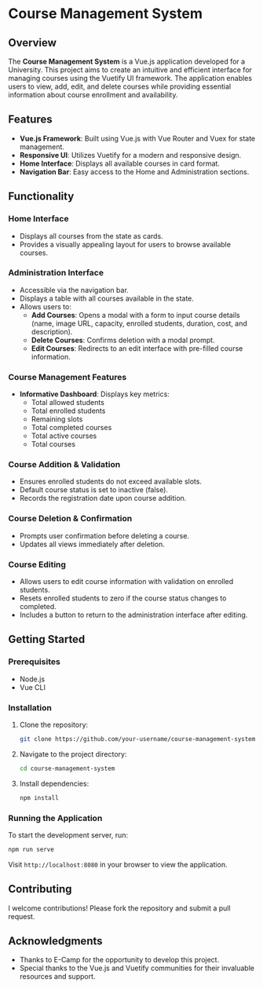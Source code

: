 # Course Management System

## Overview
The **Course Management System** is a Vue.js application developed for a University. This project aims to create an intuitive and efficient interface for managing courses using the Vuetify UI framework. The application enables users to view, add, edit, and delete courses while providing essential information about course enrollment and availability.

## Features
- **Vue.js Framework**: Built using Vue.js with Vue Router and Vuex for state management.
- **Responsive UI**: Utilizes Vuetify for a modern and responsive design.
- **Home Interface**: Displays all available courses in card format.
- **Navigation Bar**: Easy access to the Home and Administration sections.

## Functionality

### Home Interface
- Displays all courses from the state as cards.
- Provides a visually appealing layout for users to browse available courses.

### Administration Interface
- Accessible via the navigation bar.
- Displays a table with all courses available in the state.
- Allows users to:
  - **Add Courses**: Opens a modal with a form to input course details (name, image URL, capacity, enrolled students, duration, cost, and description).
  - **Delete Courses**: Confirms deletion with a modal prompt.
  - **Edit Courses**: Redirects to an edit interface with pre-filled course information.

### Course Management Features
- **Informative Dashboard**: Displays key metrics:
  - Total allowed students
  - Total enrolled students
  - Remaining slots
  - Total completed courses
  - Total active courses
  - Total courses

### Course Addition & Validation
- Ensures enrolled students do not exceed available slots.
- Default course status is set to inactive (false).
- Records the registration date upon course addition.

### Course Deletion & Confirmation
- Prompts user confirmation before deleting a course.
- Updates all views immediately after deletion.

### Course Editing
- Allows users to edit course information with validation on enrolled students.
- Resets enrolled students to zero if the course status changes to completed.
- Includes a button to return to the administration interface after editing.

## Getting Started

### Prerequisites
- Node.js
- Vue CLI

### Installation
1. Clone the repository:
   ```bash
   git clone https://github.com/your-username/course-management-system.git
   ```
2. Navigate to the project directory:
   ```bash
   cd course-management-system
   ```
3. Install dependencies:
   ```bash
   npm install
   ```

### Running the Application
To start the development server, run:
```bash
npm run serve
```
Visit `http://localhost:8080` in your browser to view the application.

## Contributing
I welcome contributions! Please fork the repository and submit a pull request.

<!-- 
## License
This project is licensed under the MIT License - see the [LICENSE](LICENSE) file for details.
 -->

## Acknowledgments
- Thanks to E-Camp for the opportunity to develop this project.
- Special thanks to the Vue.js and Vuetify communities for their invaluable resources and support.

<!-- # pc-m7 -->
